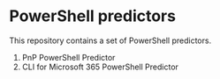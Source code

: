 # PowerShell predictors

This repository contains a set of PowerShell predictors.
1. PnP PowerShell Predictor
2. CLI for Microsoft 365 PowerShell Predictor